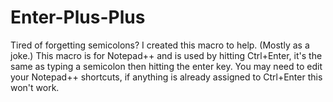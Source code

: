 # Enter-Plus-Plus
Tired of forgetting semicolons? I created this macro to help. (Mostly as a joke.)
This macro is for Notepad++ and is used by hitting Ctrl+Enter, it's the same as typing a semicolon then hitting the enter key.
You may need to edit your Notepad++ shortcuts, if anything is already assigned to Ctrl+Enter this won't work.
